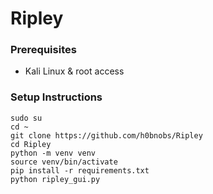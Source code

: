 # Ripley

### Prerequisites
- Kali Linux & root access

### Setup Instructions
```
sudo su
cd ~
git clone https://github.com/h0bnobs/Ripley
cd Ripley
python -m venv venv
source venv/bin/activate
pip install -r requirements.txt
python ripley_gui.py
```